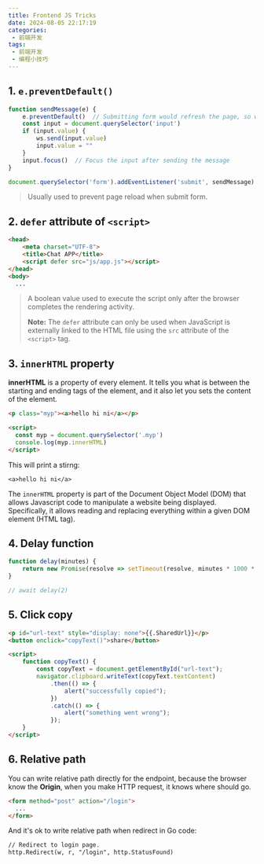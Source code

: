 ```yaml
---
title: Frontend JS Tricks
date: 2024-08-05 22:17:19
categories:
 - 前端开发
tags:
 - 前端开发
 - 编程小技巧
---
```


## 1. `e.preventDefault()`

```js
function sendMessage(e) {
    e.preventDefault()  // Submitting form would refresh the page, so we prevent page reload
    const input = document.querySelector('input')
    if (input.value) {
        ws.send(input.value)
        input.value = ""
    }
    input.focus()  // Focus the input after sending the message
}

document.querySelector('form').addEventListener('submit', sendMessage)
```

> Usually used to prevent page reload when submit form.

## 2. `defer` attribute of `<script>`

```html
<head>
    <meta charset="UTF-8">
    <title>Chat APP</title>
    <script defer src="js/app.js"></script>
</head>
<body>
  ...
```

> A boolean value used to execute the script only after the browser completes the rendering activity. 
>
> **Note:** The `defer` attribute can only be used when JavaScript is externally linked to the HTML file using the `src` attribute of the `<script>` tag. 

## 3. `innerHTML` property

**innerHTML** is a property of every element. It tells you what is between the starting and ending tags of the element, and it also let you sets the content of the element.

```html
<p class="myp"><a>hello hi ni</a></p>

<script>
  const myp = document.querySelector('.myp')
  console.log(myp.innerHTML)
</script>
```

This will print a stirng: 

```
<a>hello hi ni</a>
```

The `innerHTML` property is part of the Document Object Model (DOM) that allows Javascript code to manipulate a website being displayed. Specifically, it allows reading and replacing everything within a given DOM element (HTML tag).

## 4. Delay function

```js
function delay(minutes) {
    return new Promise(resolve => setTimeout(resolve, minutes * 1000 * 60));
}

// await delay(2)
```

## 5. Click copy

```html
<p id="url-text" style="display: none">{{.SharedUrl}}</p>
<button onclick="copyText()">share</button>

<script>
    function copyText() {
        const copyText = document.getElementById("url-text");
        navigator.clipboard.writeText(copyText.textContent)
            .then(() => {
                alert("successfully copied");
            })
            .catch(() => {
                alert("something went wrong");
            });
    }
</script>
```

## 6. Relative path

You can write relative path directly for the endpoint, because the browser know the **Origin**, when you make HTTP request, it knows where should go.

```html
<form method="post" action="/login">
  ...
</form>
```

And it's ok to write relative path when redirect in Go code:

```html
// Redirect to login page.
http.Redirect(w, r, "/login", http.StatusFound)
```
